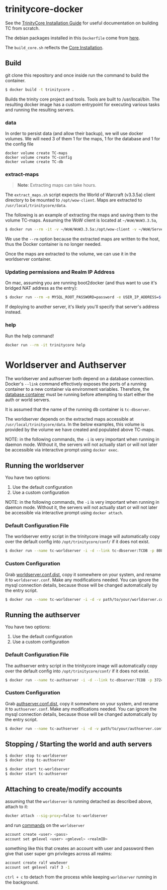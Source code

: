 # trinitycore-docker


See the [TrinityCore Installation Guide](https://trinitycore.atlassian.net/wiki/spaces/tc/pages/2130077/Installation+Guide) for useful
documentation on building TC from scratch.

The debian packages installed in this `Dockerfile` come from [here](https://trinitycore.atlassian.net/wiki/spaces/tc/pages/10977288/Linux+Requirements).

The `build_core.sh` reflects the [Core Installation](https://trinitycore.atlassian.net/wiki/spaces/tc/pages/10977309/Linux+Core+Installation).

## Build

git clone this repository and once inside run the command to build the container.

```sh
$ docker build -t trinitycore .
```

Builds the trinity core project and tools. Tools are built to /usr/local/bin.
The resulting docker image has a custom entrypoint for executing various tasks
and running the resulting servers.

### data

In order to persist data (and allow their backup), we will use docker volumes. We will need 3 of them 1 for the maps,
 1 for the database and 1 for the config file
 
 ```
docker volume create TC-maps
docker volume create TC-config
docker volume create TC-db
```

### extract-maps

> **Note**: Extracting maps can take hours.

The `extract_maps.sh` script expects the World of Warcraft (v3.3.5a) client
directory to be mounted to `/opt/wow-client`. Maps are extracted to
`/usr/local/trinitycore/data`.

The following is an example of extracting the maps and saving them to the volume TC-maps. Assuming the WoW client is located at
`~/WoW/WoW3.3.5a`,

```sh
$ docker run --rm -it -v ~/WoW/WoW3.3.5a:/opt/wow-client -v ~/WoW/ServerData:/usr/local/trinitycore/data trinitycore extract-maps
```

We use the `--rm` option because the extracted maps are written to the host,
thus the Docker container is no longer needed.

Once the maps are extracted to the volume, we can use it in the worldserver container.

### Updating permissions and Realm IP Address

On mac, assuming you are running boot2docker (and thus want to use it's bridged NAT address as the entry):

```sh
$ docker run --rm -e MYSQL_ROOT_PASSWORD=password -e USER_IP_ADDRESS=$(boot2docker ip) trinitycore update-ip
```

If deploying to another server, it's likely you'll specify that server's address instead.

### help

Run the help command!

```sh
docker run --rm -it trinitycore help
```

# Worldserver and Authserver

The worldserver and authserver both depend on a database connection. Docker's `--link` command effectively exposes the ports of a running container to a new container via environment variables. Therefore, the [database container](db/README.md) must be running before attempting to start either the auth or world servers.

It is assumed that the name of the running db container is `tc-dbserver`.

The worldserver depends on the extracted maps accessible at `/usr/local/trinitycore/data`. In the below examples, this volume is provided by the volume we have created and populated above TC-maps.
 
NOTE: in the following commands, the `-i` is very important when running in daemon mode. Without it, the servers will not actually start or will not later be accessible via interactive prompt using `docker exec`.

## Running the worldserver

You have two options:

1. Use the default configuration
2. Use a custom configuration

NOTE: in the following commands, the `-i` is very important when running in daemon mode. Without it, the servers will not actually start or will not later be accessible via interactive prompt using `docker attach`.

### Default Configuration File

The worldserver entry script in the trinitycore image will automatically copy over the default config into `/opt/trinitycore/conf/` if it does not exist.

```sh
$ docker run --name tc-worldserver -i -d --link tc-dbserver:TCDB -p 8085:8085 -v TC-maps:/usr/local/trinitycore/data -v TC-config:/usr/local/trinitycore/etc trinitycore worldserver
```

### Custom Configuration

Grab [worldserver.conf.dist][], copy it somewhere on your system, and rename it to `worldserver.conf`. Make any modifications needed. You can ignore the mysql connection details, because those will be changed automatically by the entry script.

```sh
$ docker run --name tc-worldserver -i -d -v path/to/your/worldserver.conf:/opt/trinitycore/conf/worldserver.conf --link tc-dbserver:TCDB -p 8085:8085 --volumes-from tc-maps trinitycore worldserver
```

## Running the authserver

You have two options:

1. Use the default configuration
2. Use a custom configuration

### Default Configuration File

The authserver entry script in the trinitycore image will automatically copy over the default config into `/opt/trinitycore/conf/` if it does not exist.

```sh
$ docker run --name tc-authserver -i -d --link tc-dbserver:TCDB -p 3724:3724 trinitycore authserver
```

### Custom Configuration

Grab [authserver.conf.dist][], copy it somewhere on your system, and rename it to `authserver.conf`. Make any modifications needed. You can ignore the mysql connection details, because those will be changed automatically by the entry script.

```sh
$ docker run --name tc-authserver -i -d -v path/to/your/authserver.conf:/opt/trinitycore/conf/authserver.conf --link tc-dbserver:TCDB -p 3724:3724 trinitycore authserver
```

[worldserver.conf.dist]: https://github.com/TrinityCore/TrinityCore/blob/3.3.5/src/server/worldserver/worldserver.conf.dist
[authserver.conf.dist]: https://github.com/TrinityCore/TrinityCore/blob/3.3.5/src/server/authserver/authserver.conf.dist

## Stopping / Starting the world and auth servers

```sh
$ docker stop tc-worldserver
$ docker stop tc-authserver
```

```sh
$ docker start tc-worldserver
$ docker start tc-authserver
```

## Attaching to create/modify accounts


assuming that the `worldserver` is running detached as described above, attach to it:

```sh
docker attach --sig-proxy=false tc-worldserver
```

and run [commands](http://collab.kpsn.org/display/tc/Server+Setup#ServerSetup-FinalSteps) on the `worldserver`

```sh
account create <user> <pass>
account set gmlevel <user> <gmlevel> <realmID>
```

something like this that creates an account with user and password then give that user super gm privileges across all realms:

```sh
account create ralf wow5ever
account set gmlevel ralf 3 -1
```
`ctrl + c` to detach from the process while keeping `worldserver` running in the background.
